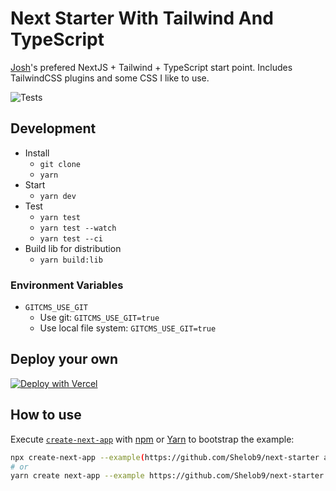 # Next Starter With Tailwind And TypeScript

[Josh](https://joshpress.net)'s prefered NextJS + Tailwind + TypeScript start point. Includes TailwindCSS plugins and some CSS I like to use.

![Tests](https://github.com/Shelob9/next-starter/workflows/Tests/badge.svg)

## Development

- Install
  - `git clone `
  - `yarn`
- Start
  - `yarn dev`
- Test
  - `yarn test`
  - `yarn test --watch`
  - `yarn test --ci`
- Build lib for distribution
  - `yarn build:lib`

### Environment Variables

- `GITCMS_USE_GIT`
  - Use git: `GITCMS_USE_GIT=true`
  - Use local file system: `GITCMS_USE_GIT=true`


## Deploy your own

[![Deploy with Vercel](https://vercel.com/button)](https://vercel.com/new/git/external?repository-url=https://github.com/Shelob9/next-starter&project-name=next-starter&repository-name=next-starter)

## How to use

Execute [`create-next-app`](https://github.com/vercel/next.js/tree/canary/packages/create-next-app) with [npm](https://docs.npmjs.com/cli/init) or [Yarn](https://yarnpkg.com/lang/en/docs/cli/create/) to bootstrap the example:

```bash
npx create-next-app --example(https://github.com/Shelob9/next-starter app
# or
yarn create next-app --example https://github.com/Shelob9/next-starter app
```

